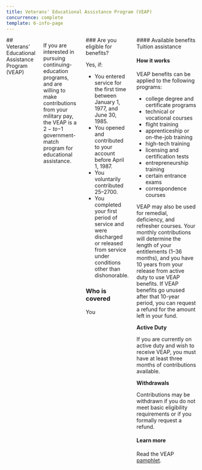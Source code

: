 ```yaml
---
title: Veterans' Educational Assistance Program (VEAP)
concurrence: complete
template: 6-info-page
---
```


<div class="main" role="main" markdown="0">

<div class="section one" markdown="0">
<div class="primary" markdown="0">
<div class="row" markdown="0">
<div class="small-12 columns" markdown="1">
## Veterans' Educational Assistance Program (VEAP)

If you are interested in pursuing continuing-education programs, and are willing to make contributions from your military pay, the VEAP is a $2-to-$1 government-match program for educational assistance.


<div class="call-out" markdown="1">
### Are you eligible for benefits?

Yes, if:

- You entered service for the first time between January 1, 1977, and June 30, 1985.
- You opened and contributed to your account before April 1, 1987.
- You voluntarily contributed $25–$2700.
- You completed your first period of service and were discharged or released from service under conditions other than dishonorable.

### Who is covered
You
</div>
<div markdown="1">
#### Available benefits
Tuition assistance

#### How it works

VEAP benefits can be applied to the following programs:

- college degree and certificate programs
- technical or vocational courses
- flight training
- apprenticeship or on-the-job training
- high-tech training
- licensing and certification tests
- entrepreneurship training
- certain entrance exams
- correspondence courses

VEAP may also be used for remedial, deficiency, and refresher courses. Your monthly contributions will determine the length of your entitlements (1–36 months), and you have 10 years from your release from active duty to use VEAP benefits. If VEAP benefits go unused after that 10-year period, you can request a refund for the amount left in your fund.

**Active Duty**

If you are currently on active duty and wish to receive VEAP, you must have at least three months of contributions available.

**Withdrawals**

Contributions may be withdrawn if you do not meet basic eligibility requirements or if you formally request a refund.


#### Learn more
Read the VEAP [pamphlet](http://www.benefits.va.gov/gibill/docs/pamphlets/ch32_pamphlet.pdf).
</div>
</div>

</div>
</div>
</div>
